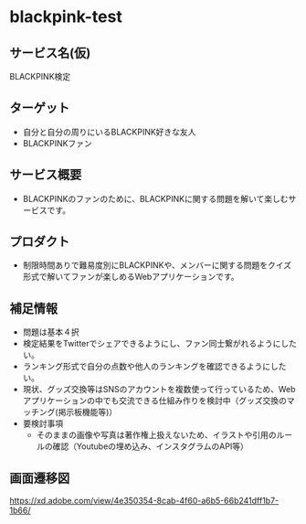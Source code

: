 # blackpink-test

## サービス名(仮)

BLACKPINK検定

## ターゲット

- 自分と自分の周りにいるBLACKPINK好きな友人
- BLACKPINKファン

## サービス概要

- BLACKPINKのファンのために、BLACKPINKに関する問題を解いて楽しむサービスです。

## プロダクト

- 制限時間ありで難易度別にBLACKPINKや、メンバーに関する問題をクイズ形式で解いてファンが楽しめるWebアプリケーションです。

## 補足情報

- 問題は基本４択
- 検定結果をTwitterでシェアできるようにし、ファン同士繋がれるようにしたい。
- ランキング形式で自分の点数や他人のランキングを確認できるようにしたい。
- 現状、グッズ交換等はSNSのアカウントを複数使って行っているため、Webアプリケーションの中でも交流できる仕組み作りを検討中（グッズ交換のマッチング(掲示板機能等)）
- 要検討事項
  - そのままの画像や写真は著作権上扱えないため、イラストや引用のルールの確認（Youtubeの埋め込み、インスタグラムのAPI等）

## 画面遷移図
https://xd.adobe.com/view/4e350354-8cab-4f60-a6b5-66b241dff1b7-1b66/


